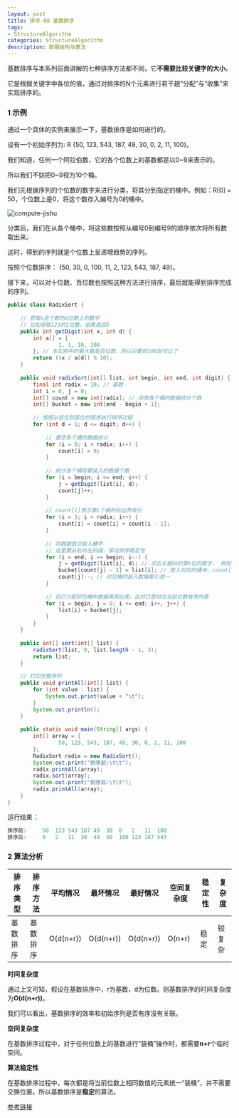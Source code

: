 ```yaml
---
layout: post
title: 排序-08 基数排序
tags:
- StructureAlgorithm
categories: StructureAlgorithm
description: 数据结构与算法
---
```


基数排序与本系列前面讲解的七种排序方法都不同，它**不需要比较关键字的大小**。

它是根据关键字中各位的值，通过对排序的N个元素进行若干趟“分配”与“收集”来实现排序的。 

<!-- more --> 

### 1 示例

通过一个具体的实例来展示一下，基数排序是如何进行的。 

设有一个初始序列为: R {50, 123, 543, 187, 49, 30, 0, 2, 11, 100}。

我们知道，任何一个阿拉伯数，它的各个位数上的基数都是以0~9来表示的。

所以我们不妨把0~9视为10个桶。 

我们先根据序列的个位数的数字来进行分类，将其分到指定的桶中。例如：R[0] = 50，个位数上是0，将这个数存入编号为0的桶中。

![compute-jishu](/images/Algorithm/Algorithm_base.png)

分类后，我们在从各个桶中，将这些数按照从编号0到编号9的顺序依次将所有数取出来。

这时，得到的序列就是个位数上呈递增趋势的序列。 

按照个位数排序： {50, 30, 0, 100, 11, 2, 123, 543, 187, 49}。

接下来，可以对十位数、百位数也按照这种方法进行排序，最后就能得到排序完成的序列。

```java
public class RadixSort {
 
    // 获取x这个数的d位数上的数字
    // 比如获取123的1位数，结果返回3
    public int getDigit(int x, int d) {
        int a[] = {
                1, 1, 10, 100
        }; // 本实例中的最大数是百位数，所以只要到100就可以了
        return ((x / a[d]) % 10);
    }
 
    public void radixSort(int[] list, int begin, int end, int digit) {
        final int radix = 10; // 基数
        int i = 0, j = 0;
        int[] count = new int[radix]; // 存放各个桶的数据统计个数
        int[] bucket = new int[end - begin + 1];
 
        // 按照从低位到高位的顺序执行排序过程
        for (int d = 1; d <= digit; d++) {
 
            // 置空各个桶的数据统计
            for (i = 0; i < radix; i++) {
                count[i] = 0;
            }
 
            // 统计各个桶将要装入的数据个数
            for (i = begin; i <= end; i++) {
                j = getDigit(list[i], d);
                count[j]++;
            }
 
            // count[i]表示第i个桶的右边界索引
            for (i = 1; i < radix; i++) {
                count[i] = count[i] + count[i - 1];
            }
 
            // 将数据依次装入桶中
            // 这里要从右向左扫描，保证排序稳定性
            for (i = end; i >= begin; i--) {
                j = getDigit(list[i], d); // 求出关键码的第k位的数字， 例如：576的第3位是5
                bucket[count[j] - 1] = list[i]; // 放入对应的桶中，count[j]-1是第j个桶的右边界索引
                count[j]--; // 对应桶的装入数据索引减一
            }
 
            // 将已分配好的桶中数据再倒出来，此时已是对应当前位数有序的表
            for (i = begin, j = 0; i <= end; i++, j++) {
                list[i] = bucket[j];
            }
        }
    }
 
    public int[] sort(int[] list) {
        radixSort(list, 0, list.length - 1, 3);
        return list;
    }
 
    // 打印完整序列
    public void printAll(int[] list) {
        for (int value : list) {
            System.out.print(value + "\t");
        }
        System.out.println();
    }
 
    public static void main(String[] args) {
        int[] array = {
                50, 123, 543, 187, 49, 30, 0, 2, 11, 100
        };
        RadixSort radix = new RadixSort();
        System.out.print("排序前:\t\t");
        radix.printAll(array);
        radix.sort(array);
        System.out.print("排序后:\t\t");
        radix.printAll(array);
    }
}
```

运行结果：

```java
排序前:     50  123 543 187 49  30  0   2   11  100
排序后:     0   2   11  30  49  50  100 123 187 543 
```

### 2 算法分析

| 排序类型 | 排序方法 | 平均情况  | 最坏情况  | 最好情况  | 空间复杂度 | 稳定性 | 复杂度 |
| -------- | -------- | --------- | --------- | --------- | ---------- | ------ | ------ |
| 基数排序 | 基数排序 | O(d(n+r)) | O(d(n+r)) | O(d(n+r)) | O(n+r)     | 稳定   | 较复杂 |

**时间复杂度**

通过上文可知，假设在基数排序中，r为基数，d为位数。则基数排序的时间复杂度为**O(d(n+r))**。

我们可以看出，基数排序的效率和初始序列是否有序没有关联。

**空间复杂度**

在基数排序过程中，对于任何位数上的基数进行“装桶”操作时，都需要**n+r**个临时空间。 

**算法稳定性**

在基数排序过程中，每次都是将当前位数上相同数值的元素统一“装桶”，并不需要交换位置。所以基数排序是**稳定**的算法。 



[参考链接](http://www.cnblogs.com/jingmoxukong/p/4311237.html)